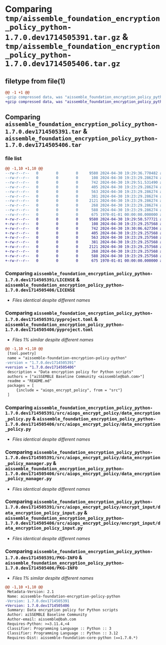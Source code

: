# Comparing `tmp/aissemble_foundation_encryption_policy_python-1.7.0.dev1714505391.tar.gz` & `tmp/aissemble_foundation_encryption_policy_python-1.7.0.dev1714505406.tar.gz`

## filetype from file(1)

```diff
@@ -1 +1 @@
-gzip compressed data, was "aissemble_foundation_encryption_policy_python-1.7.0.dev1714505391.tar", max compression
+gzip compressed data, was "aissemble_foundation_encryption_policy_python-1.7.0.dev1714505406.tar", max compression
```

## Comparing `aissemble_foundation_encryption_policy_python-1.7.0.dev1714505391.tar` & `aissemble_foundation_encryption_policy_python-1.7.0.dev1714505406.tar`

### file list

```diff
@@ -1,10 +1,10 @@
--rw-r--r--   0        0        0     9580 2024-04-30 19:29:36.770482 aissemble_foundation_encryption_policy_python-1.7.0.dev1714505391/LICENSE
--rw-r--r--   0        0        0      108 2024-04-30 19:23:29.286274 aissemble_foundation_encryption_policy_python-1.7.0.dev1714505391/README.md
--rw-r--r--   0        0        0      742 2024-04-30 19:29:51.531490 aissemble_foundation_encryption_policy_python-1.7.0.dev1714505391/pyproject.toml
--rw-r--r--   0        0        0      405 2024-04-30 19:23:29.286274 aissemble_foundation_encryption_policy_python-1.7.0.dev1714505391/src/aiops_encrypt_policy/__init__.py
--rw-r--r--   0        0        0      563 2024-04-30 19:23:29.286274 aissemble_foundation_encryption_policy_python-1.7.0.dev1714505391/src/aiops_encrypt_policy/data_encryption_policy.py
--rw-r--r--   0        0        0      381 2024-04-30 19:23:29.286274 aissemble_foundation_encryption_policy_python-1.7.0.dev1714505391/src/aiops_encrypt_policy/data_encryption_policy_exception.py
--rw-r--r--   0        0        0     2121 2024-04-30 19:23:29.286274 aissemble_foundation_encryption_policy_python-1.7.0.dev1714505391/src/aiops_encrypt_policy/data_encryption_policy_manager.py
--rw-r--r--   0        0        0      268 2024-04-30 19:23:29.286274 aissemble_foundation_encryption_policy_python-1.7.0.dev1714505391/src/aiops_encrypt_policy/encrypt_input/__init__.py
--rw-r--r--   0        0        0      588 2024-04-30 19:23:29.286274 aissemble_foundation_encryption_policy_python-1.7.0.dev1714505391/src/aiops_encrypt_policy/encrypt_input/data_encryption_policy_input.py
--rw-r--r--   0        0        0      675 1970-01-01 00:00:00.000000 aissemble_foundation_encryption_policy_python-1.7.0.dev1714505391/PKG-INFO
+-rw-r--r--   0        0        0     9580 2024-04-30 19:29:50.577721 aissemble_foundation_encryption_policy_python-1.7.0.dev1714505406/LICENSE
+-rw-r--r--   0        0        0      108 2024-04-30 19:23:29.257568 aissemble_foundation_encryption_policy_python-1.7.0.dev1714505406/README.md
+-rw-r--r--   0        0        0      742 2024-04-30 19:30:06.627304 aissemble_foundation_encryption_policy_python-1.7.0.dev1714505406/pyproject.toml
+-rw-r--r--   0        0        0      405 2024-04-30 19:23:29.257568 aissemble_foundation_encryption_policy_python-1.7.0.dev1714505406/src/aiops_encrypt_policy/__init__.py
+-rw-r--r--   0        0        0      563 2024-04-30 19:23:29.257568 aissemble_foundation_encryption_policy_python-1.7.0.dev1714505406/src/aiops_encrypt_policy/data_encryption_policy.py
+-rw-r--r--   0        0        0      381 2024-04-30 19:23:29.257568 aissemble_foundation_encryption_policy_python-1.7.0.dev1714505406/src/aiops_encrypt_policy/data_encryption_policy_exception.py
+-rw-r--r--   0        0        0     2121 2024-04-30 19:23:29.257568 aissemble_foundation_encryption_policy_python-1.7.0.dev1714505406/src/aiops_encrypt_policy/data_encryption_policy_manager.py
+-rw-r--r--   0        0        0      268 2024-04-30 19:23:29.257568 aissemble_foundation_encryption_policy_python-1.7.0.dev1714505406/src/aiops_encrypt_policy/encrypt_input/__init__.py
+-rw-r--r--   0        0        0      588 2024-04-30 19:23:29.257568 aissemble_foundation_encryption_policy_python-1.7.0.dev1714505406/src/aiops_encrypt_policy/encrypt_input/data_encryption_policy_input.py
+-rw-r--r--   0        0        0      675 1970-01-01 00:00:00.000000 aissemble_foundation_encryption_policy_python-1.7.0.dev1714505406/PKG-INFO
```

### Comparing `aissemble_foundation_encryption_policy_python-1.7.0.dev1714505391/LICENSE` & `aissemble_foundation_encryption_policy_python-1.7.0.dev1714505406/LICENSE`

 * *Files identical despite different names*

### Comparing `aissemble_foundation_encryption_policy_python-1.7.0.dev1714505391/pyproject.toml` & `aissemble_foundation_encryption_policy_python-1.7.0.dev1714505406/pyproject.toml`

 * *Files 1% similar despite different names*

```diff
@@ -1,10 +1,10 @@
 [tool.poetry]
 name = "aissemble-foundation-encryption-policy-python"
-version = "1.7.0.dev1714505391"
+version = "1.7.0.dev1714505406"
 description = "Data encryption policy for Python scripts"
 authors = ["aiSSEMBLE Baseline Community <aissemble@bah.com>"]
 readme = "README.md"
 packages = [
     {include = "aiops_encrypt_policy", from = "src"}
 ]
```

### Comparing `aissemble_foundation_encryption_policy_python-1.7.0.dev1714505391/src/aiops_encrypt_policy/data_encryption_policy.py` & `aissemble_foundation_encryption_policy_python-1.7.0.dev1714505406/src/aiops_encrypt_policy/data_encryption_policy.py`

 * *Files identical despite different names*

### Comparing `aissemble_foundation_encryption_policy_python-1.7.0.dev1714505391/src/aiops_encrypt_policy/data_encryption_policy_manager.py` & `aissemble_foundation_encryption_policy_python-1.7.0.dev1714505406/src/aiops_encrypt_policy/data_encryption_policy_manager.py`

 * *Files identical despite different names*

### Comparing `aissemble_foundation_encryption_policy_python-1.7.0.dev1714505391/src/aiops_encrypt_policy/encrypt_input/data_encryption_policy_input.py` & `aissemble_foundation_encryption_policy_python-1.7.0.dev1714505406/src/aiops_encrypt_policy/encrypt_input/data_encryption_policy_input.py`

 * *Files identical despite different names*

### Comparing `aissemble_foundation_encryption_policy_python-1.7.0.dev1714505391/PKG-INFO` & `aissemble_foundation_encryption_policy_python-1.7.0.dev1714505406/PKG-INFO`

 * *Files 1% similar despite different names*

```diff
@@ -1,10 +1,10 @@
 Metadata-Version: 2.1
 Name: aissemble-foundation-encryption-policy-python
-Version: 1.7.0.dev1714505391
+Version: 1.7.0.dev1714505406
 Summary: Data encryption policy for Python scripts
 Author: aiSSEMBLE Baseline Community
 Author-email: aissemble@bah.com
 Requires-Python: >=3.11.4,<4
 Classifier: Programming Language :: Python :: 3
 Classifier: Programming Language :: Python :: 3.12
 Requires-Dist: aissemble-foundation-core-python (==1.7.0.*)
```

